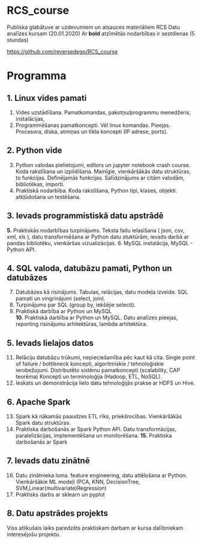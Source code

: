 # RCS_course
Publiska glabātuve ar uzdevumiem un atsauces materiāliem RCS Datu analīzes kursam (20.01.2020)
Ar **bold** atzīmētās nodarbības ir sestdienas (5 stundas)

https://github.com/reversedego/RCS_course

# Programma

## 1. Linux vides pamati
1. Vides uzstādīšana. Pamatkomandas, pakotņu/programmu menedžeris, instalācijas,
2. Programmēšanas pamatkoncepti. Vēl linux komandas. Pieejas. Procesora, diska, atmiņas un tīkla koncepti (IP adrese, ports). 


## 2. Python vide
3.  Python valodas pielietojumi, editors un jupyter notebook crash course. Koda rakstīšana un izpildīšana. Mainīgie, vienkāršākās datu struktūras, to funkcijas. Definējamās funkcijas. Salīdzinājums ar citām valodām, bibliotēkas, importi.
4.  Praktiskā nodarbība. Koda rakstīšana, Python tipi, klases, objekti. atkļūdošana un testēšana.

## 3. Ievads programmistiskā datu apstrādē
**5.** Praktiskās nodarbības turpinājums. Teksta failu ielasīšana ( json, csv, xml, xls ), datu transformēšana ar Python datu stuktūrām, ievads darbā ar pandas bibliotēku, vienkāršas vizualizācijas.
6. MySQL instalācija, MySQL - Python API.

## 4. SQL valoda, datubāzu pamati, Python un datubāzes
7. Datubāzes kā risinājums. Tabulas, relācijas, datu modeļa izveide. SQL pamati un vingrinājumi (select, join).
8. Turpinājums par SQL (group by, iekšējie selecti).
9. Praktiskā darbība ar Python un MySQL  
**10.** Praktiskā darbība ar Python un MySQL. Datu analīzes pieejas, reporting risinājumu arhitektūras, lambda arhitektūra.

## 5. Ievads lielajos datos
11. Relāciju datubāzu trūkumi, nepieciešamība pēc kaut kā cita. Single point of failure / bottleneck koncepti, algoritmiskie / tehnoloģiskie ierobežojumi. Distributēto sistēmu pamatkoncepti (scalability, CAP teorēma) Koncepti un terminoloģija (Hadoop, ETL, NoSQL). 
12. Ieskats un demonstrācija lielo datu tehnoloģijās prakse ar HDFS un Hive.

## 6. Apache Spark
13. Spark kā nākamās paaudzes ETL rīks, priekšrocības. Vienkāršākās Spark datu struktūras. 
14. Praktiska darbošanās ar Spark Python API. Datu transformācijas, paralelizācijas, implementēšana un monitorēšana. 
**15.** Praktiska darbošanās ar Spark

## 7. Ievads datu zinātnē
16. Datu zinātnieka loma. feature engineering, datu attēlošana ar Python. Vienkāršākie ML modeļi (PCA, KNN, DecisionTree, SVM,Linear(multivariate)Regression)
17. Praktisks darbs ar sklearn un pyplot

## 8. Datu apstrādes projekts
Viss atlikušais laiks paredzēts praktiskam darbam ar kursa dalībniekam interesējošu projektu.

